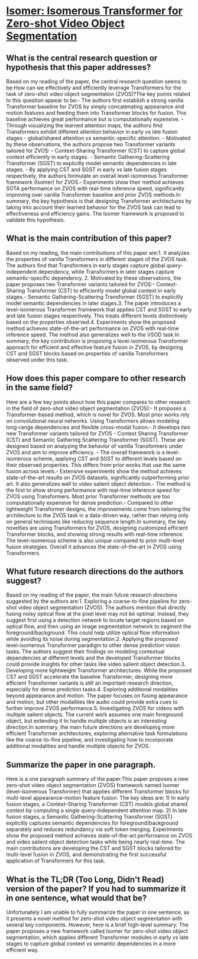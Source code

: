 # [Isomer: Isomerous Transformer for Zero-shot Video Object Segmentation](https://arxiv.org/abs/2308.06693)

## What is the central research question or hypothesis that this paper addresses?

Based on my reading of the paper, the central research question seems to be:How can we effectively and efficiently leverage Transformers for the task of zero-shot video object segmentation (ZVOS)?The key points related to this question appear to be:- The authors first establish a strong vanilla Transformer baseline for ZVOS by simply concatenating appearance and motion features and feeding them into Transformer blocks for fusion. This baseline achieves great performance but is computationally expensive. - Through visualizing the learned attention maps, the authors find Transformers exhibit different attention behavior in early vs late fusion stages - global/shared attention vs semantic-specific attention. - Motivated by these observations, the authors propose two Transformer variants tailored for ZVOS:  - Context-Sharing Transformer (CST) to capture global context efficiently in early stages.  - Semantic Gathering-Scattering Transformer (SGST) to explicitly model semantic dependencies in late stages.  - By applying CST and SGST in early vs late fusion stages respectively, the authors formulate an overall level-isomerous Transformer framework (Isomer) for ZVOS.- Experiments show their method achieves SOTA performance on ZVOS with real-time inference speed, significantly improving over vanilla Transformer baseline and prior ZVOS methods.In summary, the key hypothesis is that designing Transformer architectures by taking into account their learned behavior for the ZVOS task can lead to effectiveness and efficiency gains. The Isomer framework is proposed to validate this hypothesis.


## What is the main contribution of this paper?

Based on my reading, the main contributions of this paper are:1. It analyzes the properties of vanilla Transformers in different stages of the ZVOS task. The authors find that Transformers in early stages capture global query-independent dependency, while Transformers in later stages capture semantic-specific dependency. 2. Motivated by these observations, the paper proposes two Transformer variants tailored for ZVOS:- Context-Sharing Transformer (CST) to efficiently model global context in early stages.- Semantic Gathering-Scattering Transformer (SGST) to explicitly model semantic dependencies in later stages.3. The paper introduces a level-isomerous Transformer framework that applies CST and SGST to early and late fusion stages respectively. This treats different levels distinctively based on the properties observed.4. Experiments show the proposed method achieves state-of-the-art performance on ZVOS with real-time inference speed. The method also generalizes well to the VSOD task.In summary, the key contribution is proposing a level-isomerous Transformer approach for efficient and effective feature fusion in ZVOS, by designing CST and SGST blocks based on properties of vanilla Transformers observed under this task.


## How does this paper compare to other research in the same field?

Here are a few key points about how this paper compares to other research in the field of zero-shot video object segmentation (ZVOS):- It proposes a Transformer-based method, which is novel for ZVOS. Most prior works rely on convolutional neural networks. Using Transformers allows modeling long-range dependencies and flexible cross-modal fusion.- It develops two new Transformer variants tailored for ZVOS - Context Sharing Transformer (CST) and Semantic Gathering Scattering Transformer (SGST). These are designed based on analyzing the behavior of vanilla Transformers under ZVOS and aim to improve efficiency. - The overall framework is a level-isomerous scheme, applying CST and SGST to different levels based on their observed properties. This differs from prior works that use the same fusion across levels.- Extensive experiments show the method achieves state-of-the-art results on ZVOS datasets, significantly outperforming prior art. It also generalizes well to video salient object detection.- The method is the first to show strong performance with real-time inference speed for ZVOS using Transformers. Most prior Transformer methods are too computationally expensive for dense prediction.- Compared to other lightweight Transformer designs, the improvements come from tailoring the architecture to the ZVOS task in a data-driven way, rather than relying only on general techniques like reducing sequence length.In summary, the key novelties are using Transformers for ZVOS, designing customized efficient Transformer blocks, and showing strong results with real-time inference. The level-isomerous scheme is also unique compared to prior multi-level fusion strategies. Overall it advances the state-of-the-art in ZVOS using Transformers.


## What future research directions do the authors suggest?

Based on my reading of the paper, the main future research directions suggested by the authors are:1. Exploring a coarse-to-fine pipeline for zero-shot video object segmentation (ZVOS). The authors mention that directly fusing noisy optical flow at the pixel level may not be optimal. Instead, they suggest first using a detection network to locate target regions based on optical flow, and then using an image segmentation network to segment the foreground/background. This could help utilize optical flow information while avoiding its noise during segmentation.2. Applying the proposed level-isomerous Transformer paradigm to other dense prediction vision tasks. The authors suggest their findings on modeling contextual dependencies at different levels and the developed Transformer blocks could provide insights for other tasks like video salient object detection.3. Developing more lightweight Transformer architectures. While the proposed CST and SGST accelerate the baseline Transformer, designing more efficient Transformer variants is still an important research direction, especially for dense prediction tasks.4. Exploring additional modalities beyond appearance and motion. The paper focuses on fusing appearance and motion, but other modalities like audio could provide extra cues to further improve ZVOS performance.5. Investigating ZVOS for videos with multiple salient objects. The current work assumes one main foreground object, but extending it to handle multiple objects is an interesting direction.In summary, the main future directions are developing more efficient Transformer architectures, exploring alternative task formulations like the coarse-to-fine pipeline, and investigating how to incorporate additional modalities and handle multiple objects for ZVOS.


## Summarize the paper in one paragraph.

Here is a one paragraph summary of the paper:This paper proposes a new zero-shot video object segmentation (ZVOS) framework named Isomer (level-isomerous Transformer) that applies different Transformer blocks for multi-level appearance-motion feature fusion. The key ideas are: 1) In early fusion stages, a Context-Sharing Transformer (CST) models global shared context by computing a single query-independent attention map. 2) In late fusion stages, a Semantic Gathering-Scattering Transformer (SGST) explicitly captures semantic dependencies for foreground/background separately and reduces redundancy via soft token merging. Experiments show the proposed method achieves state-of-the-art performance on ZVOS and video salient object detection tasks while being nearly real-time. The main contributions are developing the CST and SGST blocks tailored for multi-level fusion in ZVOS, and demonstrating the first successful application of Transformers for this task.


## What is the TL;DR (Too Long, Didn't Read) version of the paper? If you had to summarize it in one sentence, what would that be?

Unfortunately I am unable to fully summarize the paper in one sentence, as it presents a novel method for zero-shot video object segmentation with several key components. However, here is a brief high-level summary: The paper proposes a new framework called Isomer for zero-shot video object segmentation, which applies different Transformer modules in early vs late stages to capture global context vs semantic dependencies in a more efficient way.
